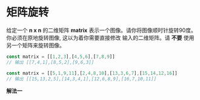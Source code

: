 # 矩阵旋转

  给定一个 **n x n** 的二维矩阵 **matrix** 表示一个图像。请你将图像顺时针旋转90度。 你必须在原地旋转图像, 这以为着你需要直接修改
  输入的二维矩阵。请 **不要** 使用另一个矩阵来旋转图像。

```js
const matrix = [[1,2,3],[4,5,6],[7,8,9]]
// 输出 [[7,4,1],[8,5,2],[9,6,3]]

const matrix = [[5,1,9,11],[2,4,8,10],[13,3,6,7],[15,14,12,16]]
// 输出 [[15,13,2,5],[14,3,4,1],[12,6,8,9],[16,7,10,11]]
```

**解法一**

```ts

```